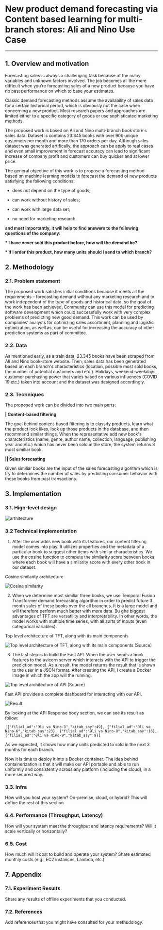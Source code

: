 # New product demand forecasting via Content based learning for multi-branch stores: Ali and Nino Use Case

---
## 1. Overview and motivation

Forecasting sales is always a challenging task because of the many variables and unknown factors involved. The job becomes all the more difficult when you’re forecasting sales of a new product because you have no past performance on which to base your estimates.

Classic demand forecasting methods assume the availability of sales data for a certain historical period, which is obviously not the case when concerning a new product. Most research papers and approaches are limited either to a specific category of goods or use sophisticated marketing methods.


The proposed work is based on Ali and Nino multi-branch book store's sales data. Dataset is contains 23.345 books with over 90k unique customers per month and more than 170 orders per day. Although sales dataset was generated artifically, the approach can be apply to real cases and even small improvement in forecast accuracy can lead to significant increase of company profit and customers can buy quicker and at lower price.

The general objective of this work is to propose a forecasting method based on machine learning models to forecast the demand of new products satisfying the following conditions:

* does not depend on the type of goods;

* can work without history of sales;

* can work with large data set;

* no need for marketing research.

__and most importantly, it will help to find answers to the following questions of the company:__

__* I have never sold this product before, how will the demand be?__

__* If I order this product, how many units should I send to which branch?__


## 2. Methodology

### 2.1. Problem statement

The proposed work satisfies initial conditions because it meets all the requirements – forecasting demand without any marketing research and to work independent of the type of goods and historical data, so the goal of the work has been achieved. Community can use this model for predicting software development which could successfully work with very complex problems of predicting new good demand. This work can be used by companies’ analysts for optimizing sales assortment, planning and logistic optimization, as well as, can be useful for increasing the accuracy of other prediction systems as part of committee.

### 2.2. Data

As mentioned early, as a train data, 23.345 books have been scraped from Ali and Nino book-store website. Then, sales data has been generated based on each branch's characteristics (location, possible most sold books, the number of potential customers and etc.). Holidays, weekend-weekdays, customer purchasing power that varies based on various influences (COVID 19 etc.) taken into account and the dataset was designed accordingly.

### 2.3. Techniques

The proposed work can be divided into two main parts:

__| Content-based filtering__

The goal behind content-based filtering is to classify products, learn what the product look likes, look up those products in the database, and then recommend similar things. When the representative add new book's characteristics (name, genre, author name, collection, language, publishing year and etc.) which has never been sold in the store, the system returns 3 most similiar book.  

__|| Sales forecasting__

Given similiar books are the input of the sales forecasting algorithm which is try to determines the number of sales by predicting consumer behavior with these books from past transactions. 


## 3. Implementation

### 3.1. High-level design

![arthitecture](https://user-images.githubusercontent.com/31247506/204340965-6ca7eba7-d12d-4f8b-9b58-b8e94a056269.jpg)

### 3.2 Technical implementation

1. After the user adds new book with its features, our content filtering model comes into play. It utilizes properties and the metadata of a particular book to suggest other items with similar characteristics.  We use the cosine function to compute the similarity score between books, where each book will have a similarity score with every other book in our dataset.

Cosine similarity architecture

![Cosine similarity](https://miro.medium.com/max/1518/1*LF62aNT2XqWioSu4Beoi5Q.png)

2. When we determine most similiar three books, we use Temporal Fusion Transformer demand forecasting algorithm in order to predict future 3 month sales of these books over the all branches. It is a large model and will therefore perform much better with more data. Bu ghe biggest advantages of TFT are versatility and interpretability. In other words, the model works with multiple time series, with all sorts of inputs (even categorical variables).

Top level architecture of TFT, along with its main components

![Top level architecture of TFT, along with its main components (Source)](https://miro.medium.com/max/4800/1*7rXe_MVn5QI9oLP2vrMdvQ.webp)


3. The last step is to build the Fast API. When the user sends a book features to the uvicorn server which interacts with the API to trigger the prediction model. As a result, the model returns the result that is shown to the user in a JSON format. After creating the API, I create a Docker Image in which the app will the running.


![Top level architecture of API (Source)](https://miro.medium.com/max/1400/1*GvRd2gpkuUkg_x78N4QqaA.webp)

Fast API provides a complete dashboard for interacting with our API.

![Result](https://user-images.githubusercontent.com/31247506/208299045-b89de2ca-5047-48fc-8174-e4e702c0a6e0.png)

By looking at the API Response body section, we can see its result as follow:

```
[{"filial_ad":"Əli və Nino-3","kitab_say":49}, {"filial_ad":"Əli və Nino-6","kitab_say":23}, {"filial_ad":"Əli və Nino-8","kitab_say":16}, {"filial_ad":"Əli və Nino-9","kitab_say":9}]

```
As we expected, it shows how many units predicted to sold in the next 3 months for each branch.


Now it is time to deploy it into a Docker container. The idea behind containerization is that it will make our API portable and able to run uniformly and consistently across any platform (including the cloud), in a more secured way.

### 3.3. Infra

How will you host your system? On-premise, cloud, or hybrid? This will define the rest of this section

### 6.4. Performance (Throughput, Latency)

How will your system meet the throughput and latency requirements? Will it scale vertically or horizontally?


### 6.5. Cost
How much will it cost to build and operate your system? Share estimated monthly costs (e.g., EC2 instances, Lambda, etc.)


## 7. Appendix

### 7.1. Experiment Results

Share any results of offline experiments that you conducted.



### 7.2. References

Add references that you might have consulted for your methodology.



